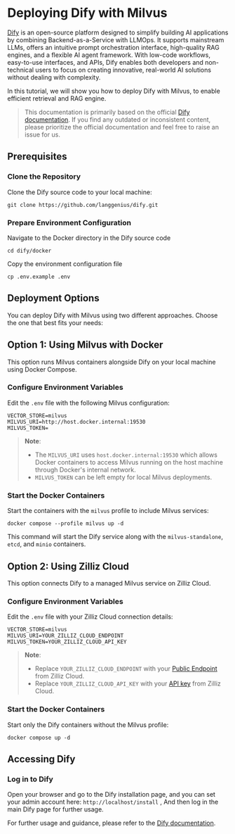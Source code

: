 # Deploying Dify with Milvus
[Dify](https://dify.ai/) is an open-source platform designed to simplify building AI applications by combining Backend-as-a-Service with LLMOps. It supports mainstream LLMs, offers an intuitive prompt orchestration interface, high-quality RAG engines, and a flexible AI agent framework. With low-code workflows, easy-to-use interfaces, and APIs, Dify enables both developers and non-technical users to focus on creating innovative, real-world AI solutions without dealing with complexity.

In this tutorial, we will show you how to deploy Dify with Milvus, to enable efficient retrieval and RAG engine.

> This documentation is primarily based on the official [Dify documentation](https://docs.dify.ai/). If you find any outdated or inconsistent content, please prioritize the official documentation and feel free to raise an issue for us.

## Prerequisites

### Clone the Repository
Clone the Dify source code to your local machine:

```shell
git clone https://github.com/langgenius/dify.git
```

### Prepare Environment Configuration
Navigate to the Docker directory in the Dify source code

```shell
cd dify/docker
```
Copy the environment configuration file

```shell
cp .env.example .env
```

## Deployment Options

You can deploy Dify with Milvus using two different approaches. Choose the one that best fits your needs:

## Option 1: Using Milvus with Docker

This option runs Milvus containers alongside Dify on your local machine using Docker Compose.

### Configure Environment Variables

Edit the `.env` file with the following Milvus configuration:

```
VECTOR_STORE=milvus
MILVUS_URI=http://host.docker.internal:19530
MILVUS_TOKEN=
```

> **Note**: 
> - The `MILVUS_URI` uses `host.docker.internal:19530` which allows Docker containers to access Milvus running on the host machine through Docker's internal network.
> - `MILVUS_TOKEN` can be left empty for local Milvus deployments.

### Start the Docker Containers

Start the containers with the `milvus` profile to include Milvus services:

```shell
docker compose --profile milvus up -d
```

This command will start the Dify service along with the `milvus-standalone`, `etcd`, and `minio` containers.

## Option 2: Using Zilliz Cloud

This option connects Dify to a managed Milvus service on Zilliz Cloud.

### Configure Environment Variables

Edit the `.env` file with your Zilliz Cloud connection details:

```
VECTOR_STORE=milvus
MILVUS_URI=YOUR_ZILLIZ_CLOUD_ENDPOINT
MILVUS_TOKEN=YOUR_ZILLIZ_CLOUD_API_KEY
```

> **Note**: 
> - Replace `YOUR_ZILLIZ_CLOUD_ENDPOINT` with your [Public Endpoint](https://docs.zilliz.com/docs/on-zilliz-cloud-console#free-cluster-details) from Zilliz Cloud.
> - Replace `YOUR_ZILLIZ_CLOUD_API_KEY` with your [API key](https://docs.zilliz.com/docs/on-zilliz-cloud-console#free-cluster-details) from Zilliz Cloud.

### Start the Docker Containers

Start only the Dify containers without the Milvus profile:

```shell
docker compose up -d
```

## Accessing Dify

### Log in to Dify
Open your browser and go to the Dify installation page, and you can set your admin account here:
`http://localhost/install` , 
And then log in the main Dify page for further usage.

For further usage and guidance, please refer to the [Dify documentation](https://docs.dify.ai/).